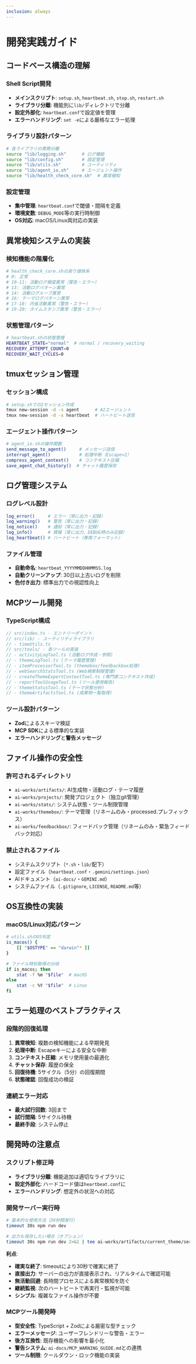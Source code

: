 ```yaml
---
inclusion: always
---
```


# 開発実践ガイド

## コードベース構造の理解

### Shell Script開発
- **メインスクリプト**: `setup.sh`, `heartbeat.sh`, `stop.sh`, `restart.sh`
- **ライブラリ分離**: 機能別に`lib/`ディレクトリで分離
- **設定外部化**: `heartbeat.conf`で設定値を管理
- **エラーハンドリング**: `set -e`による厳格なエラー処理

### ライブラリ設計パターン
```bash
# 各ライブラリの責務分離
source "lib/logging.sh"      # ログ機能
source "lib/config.sh"       # 設定管理
source "lib/utils.sh"        # ユーティリティ
source "lib/agent_io.sh"     # エージェント操作
source "lib/health_check_core.sh"  # 異常検知
```

### 設定管理
- **集中管理**: `heartbeat.conf`で閾値・間隔を定義
- **環境変数**: `DEBUG_MODE`等の実行時制御
- **OS対応**: macOS/Linux両対応の実装

## 異常検知システムの実装

### 検知機能の階層化
```bash
# health_check_core.shの戻り値体系
# 0: 正常
# 10-11: 活動ログ頻度異常（警告・エラー）
# 13: 活動ログパターン異常
# 14: 活動ログループ異常
# 16: テーマログパターン異常
# 17-18: 内省活動異常（警告・エラー）
# 19-20: タイムスタンプ異常（警告・エラー）
```

### 状態管理パターン
```bash
# heartbeat.shの状態管理
HEARTBEAT_STATE="normal"  # normal / recovery_waiting
RECOVERY_ATTEMPT_COUNT=0
RECOVERY_WAIT_CYCLES=0
```

## tmuxセッション管理

### セッション構成
```bash
# setup.shでの2セッション作成
tmux new-session -d -s agent      # AIエージェント
tmux new-session -d -s heartbeat  # ハートビート送信
```

### エージェント操作パターン
```bash
# agent_io.shの操作関数
send_message_to_agent()     # メッセージ送信
interrupt_agent()           # 処理中断（Escape×2）
compress_agent_context()    # コンテキスト圧縮
save_agent_chat_history()  # チャット履歴保存
```

## ログ管理システム

### ログレベル設計
```bash
log_error()     # エラー（常に出力・記録）
log_warning()   # 警告（常に出力・記録）
log_notice()    # 通知（常に出力・記録）
log_info()      # 情報（常に出力、DEBUG時のみ記録）
log_heartbeat() # ハートビート（専用フォーマット）
```

### ファイル管理
- **自動命名**: `heartbeat_YYYYMMDDHHMMSS.log`
- **自動クリーンアップ**: 30日以上古いログを削除
- **色付き出力**: 標準出力での視認性向上

## MCPツール開発

### TypeScript構成
```typescript
// src/index.ts - エントリーポイント
// src/lib/ - ユーティリティライブラリ
// - timeUtils.ts
// src/tools/ - 各ツールの実装
// - activityLogTool.ts (活動ログ作成・参照)
// - themeLogTool.ts (テーマ履歴管理)
// - itemProcessorTool.ts (themebox/feedbackbox処理)
// - webSearchStatsTool.ts (Web検索制限管理)
// - createThemeExpertContextTool.ts (専門家コンテキスト作成)
// - reportToolUsageTool.ts (ツール使用報告)
// - themeStatusTool.ts (テーマ状態分析)
// - themeArtifactsTool.ts (成果物一覧取得)
```

### ツール設計パターン
- **Zod**によるスキーマ検証
- **MCP SDK**による標準的な実装
- **エラーハンドリング**と**警告メッセージ**

## ファイル操作の安全性

### 許可されるディレクトリ
- `ai-works/artifacts/`: AI生成物・活動ログ・テーマ履歴
- `ai-works/projects/`: 開発プロジェクト（独立git管理）
- `ai-works/stats/`: システム状態・ツール制限管理
- `ai-works/themebox/`: テーマ管理（リネームのみ・processed.プレフィックス）
- `ai-works/feedbackbox/`: フィードバック管理（リネームのみ・緊急フィードバック対応）

### 禁止されるファイル
- システムスクリプト（`*.sh`・`lib/`配下）
- 設定ファイル（`heartbeat.conf`・`.gemini/settings.json`）
- AIドキュメント（`ai-docs/`・`GEMINI.md`）
- システムファイル（`.gitignore`, `LICENSE`, `README.md`等）

## OS互換性の実装

### macOS/Linux対応パターン
```bash
# utils.shのOS判定
is_macos() {
    [[ "$OSTYPE" == "darwin"* ]]
}

# ファイル時刻取得の分岐
if is_macos; then
    stat -f %m "$file"  # macOS
else
    stat -c %Y "$file"  # Linux
fi
```

## エラー処理のベストプラクティス

### 段階的回復処理
1. **異常検知**: 複数の検知機能による早期発見
2. **処理中断**: Escapeキーによる安全な中断
3. **コンテキスト圧縮**: メモリ使用量の最適化
4. **チャット保存**: 履歴の保全
5. **回復待機**: 5サイクル（5分）の回復期間
6. **状態確認**: 回復成功の検証

### 連続エラー対応
- **最大試行回数**: 3回まで
- **試行間隔**: 5サイクル待機
- **最終手段**: システム停止

## 開発時の注意点

### スクリプト修正時
- **ライブラリ分離**: 機能追加は適切なライブラリに
- **設定外部化**: ハードコード値は`heartbeat.conf`に
- **エラーハンドリング**: 想定外の状況への対応

### 開発サーバー実行時
```bash
# 基本的な使用方法（30秒間実行）
timeout 30s npm run dev

# 出力も保存したい場合（オプション）
timeout 30s npm run dev 2>&1 | tee ai-works/artifacts/current_theme/server_output.log
```

**利点**:
- **確実な終了**: timeoutにより30秒で確実に終了
- **直接出力**: サーバーの出力が直接表示され、リアルタイムで確認可能
- **無活動回避**: 長時間プロセスによる異常検知を防ぐ
- **継続監視**: 次のハートビートで再実行・監視が可能
- **シンプル**: 複雑なファイル操作が不要

### MCPツール開発時
- **型安全性**: TypeScript + Zodによる厳密な型チェック
- **エラーメッセージ**: ユーザーフレンドリーな警告・エラー
- **後方互換性**: 既存機能への影響を最小化
- **警告システム**: `ai-docs/MCP_WARNING_GUIDE.md`との連携
- **ツール制限**: クールダウン・ロック機能の実装
